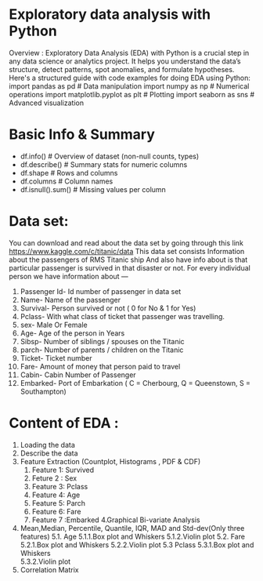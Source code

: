 # Exploratory data analysis with Python 

Overview :
Exploratory Data Analysis (EDA) with Python is a crucial step in any data science or analytics project. It helps you understand the data’s structure, detect patterns, spot anomalies, and formulate hypotheses. Here's a structured guide with code examples for doing EDA using Python:
import pandas as pd        # Data manipulation
import numpy as np         # Numerical operations
import matplotlib.pyplot as plt  # Plotting
import seaborn as sns      # Advanced visualization

# Basic Info & Summary
- df.info()        # Overview of dataset (non-null counts, types)
- df.describe()    # Summary stats for numeric columns
- df.shape         # Rows and columns
- df.columns       # Column names
- df.isnull().sum()  # Missing values per column

# Data set:
You can download and read about the data set by going through this link https://www.kaggle.com/c/titanic/data
This data set consists Information about the passengers of RMS Titanic ship And also have info about is that particular passenger is survived in that disaster or not. For every individual person we have information about —

1.	Passenger Id- Id number of passenger in data set
2.	Name- Name of the passenger
3.	Survival- Person survived or not ( 0 for No & 1 for Yes)
4.	Pclass- With what class of ticket that passenger was travelling.
5.	sex- Male Or Female
6.	Age- Age of the person in Years
7.	Sibsp- Number of siblings / spouses on the Titanic
8.	parch- Number of parents / children on the Titanic
9.	Ticket- Ticket number
10.	Fare- Amount of money that person paid to travel
11.	Cabin- Cabin Number of Passenger
12.	Embarked- Port of Embarkation ( C = Cherbourg, Q = Queenstown, S = Southampton)


# Content of EDA :
 1. Loading the data
   2. Describe the data
   3. Feature Extraction (Countplot, Histograms , PDF & CDF)
         1. Feature 1: Survived
         2. Feture 2 : Sex
         3. Feature 3: Pclass
         4. Feature 4: Age
         5. Feature 5: Parch
         6. Feature 6: Fare
         7. Feature 7 :Embarked
   4.Graphical Bi-variate Analysis  
   5. Mean,Median,  Percentile, Quantile, IQR, MAD and Std-dev(Only three features)
         5.1. Age
             5.1.1.Box plot and Whiskers 
             5.1.2.Violin plot 
         5.2. Fare
             5.2.1.Box plot and Whiskers 
             5.2.2.Violin plot
         5.3  Pclass
             5.3.1.Box plot and Whiskers  
             5.3.2.Violin plot
   6. Correlation Matrix
